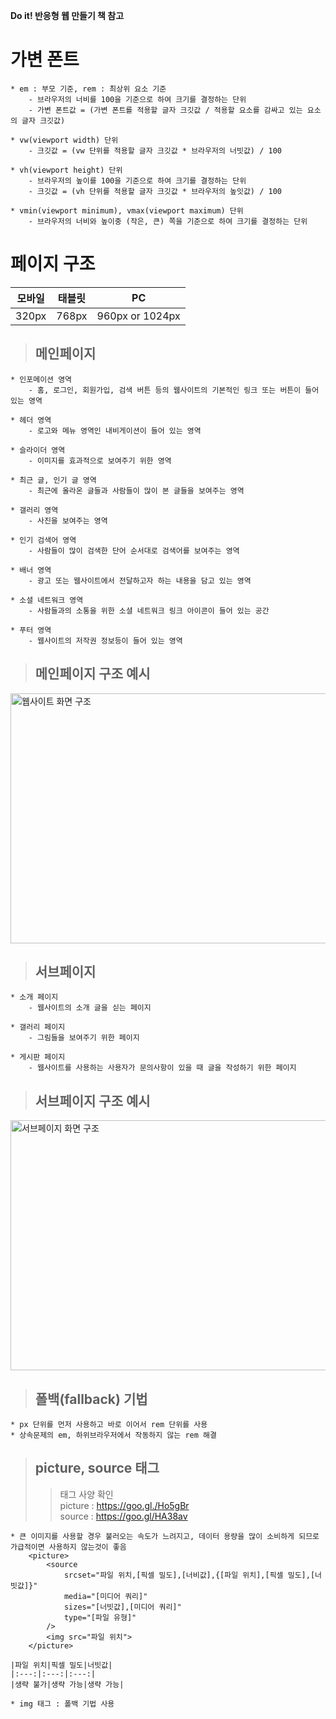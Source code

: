 **Do it! 반응형 웹 만들기 책 참고**

# 가변 폰트
    * em : 부모 기준, rem : 최상위 요소 기준
        - 브라우저의 너비를 100을 기준으로 하여 크기를 결정하는 단위
        - 가변 폰트값 = (가변 폰트를 적용할 글자 크깃값 / 적용할 요소를 감싸고 있는 요소의 글자 크깃값)

    * vw(viewport width) 단위
        - 크깃값 = (vw 단위를 적용할 글자 크깃값 * 브라우저의 너빗값) / 100

    * vh(viewport height) 단위
        - 브라우저의 높이를 100을 기준으로 하여 크기를 결정하는 단위
        - 크깃값 = (vh 단위를 적용할 글자 크깃값 * 브라우저의 높잇값) / 100

    * vmin(viewport minimum), vmax(viewport maximum) 단위
        - 브라우저의 너비와 높이중 (작은, 큰) 쪽을 기준으로 하여 크기를 결정하는 단위

# 페이지 구조

|모바일|태블릿|PC|
|:---:|:---:|:---:|
|320px|768px|960px or 1024px|

> ## 메인페이지
    * 인포메이션 영역
        - 홈, 로그인, 회원가입, 검색 버튼 등의 웹사이트의 기본적인 링크 또는 버튼이 들어 있는 영역

    * 헤더 영역
        - 로고와 메뉴 영역인 내비게이션이 들어 있는 영역

    * 슬라이더 영역
        - 이미지를 효과적으로 보여주기 위한 영역

    * 최근 글, 인기 글 영역
        - 최근에 올라온 글들과 사람들이 많이 본 글들을 보여주는 영역

    * 갤러리 영역
        - 사진을 보여주는 영역

    * 인기 검색어 영역
        - 사람들이 많이 검색한 단어 순서대로 검색어를 보여주는 영역

    * 배너 영역
        - 광고 또는 웹사이트에서 전달하고자 하는 내용을 담고 있는 영역

    * 소셜 네트워크 영역
        - 사람들과의 소통을 위한 소셜 네트워크 링크 아이콘이 들어 있는 공간

    * 푸터 영역
        - 웹사이트의 저작권 정보등이 들어 있는 영역

> ## 메인페이지 구조 예시
<img src="WebPage.png" width="800px" height="400px" alt="웹사이트 화면 구조" ></img>

> ## 서브페이지
    * 소개 페이지
        - 웹사이트의 소개 글을 싣는 페이지

    * 갤러리 페이지
        - 그림들을 보여주기 위한 페이지
    
    * 게시판 페이지
        - 웹사이트를 사용하는 사용자가 문의사항이 있을 때 글을 작성하기 위한 페이지    

> ## 서브페이지 구조 예시
<img src="SubPage.png" width="800px" height="400px" alt="서브페이지 화면 구조" ></img>

> ## 폴백(fallback) 기법
    * px 단위를 먼저 사용하고 바로 이어서 rem 단위를 사용
    * 상속문제의 em, 하위브라우저에서 작동하지 않는 rem 해결

> ## picture, source 태그
>   > 태그 사양 확인 <br/>
>   > picture : https://goo.gl./Ho5gBr <br/>
>   > source : https://goo.gl/HA38av

    * 큰 이미지를 사용할 경우 불러오는 속도가 느려지고, 데이터 용량을 많이 소비하게 되므로 가급적이면 사용하지 않는것이 좋음
        <picture>
            <source
                srcset="파일 위치,[픽셀 밀도],[너비값],{[파일 위치],[픽셀 밀도],[너빗값]}"
                media="[미디어 쿼리]"
                sizes="[너빗값],[미디어 쿼리]"
                type="[파일 유형]"
            />
            <img src="파일 위치">
        </picture>

    |파일 위치|픽셀 밀도|너빗값|
    |:---:|:---:|:---:|
    |생략 불가|생략 가능|생략 가능|

    * img 태그 : 폴백 기법 사용
